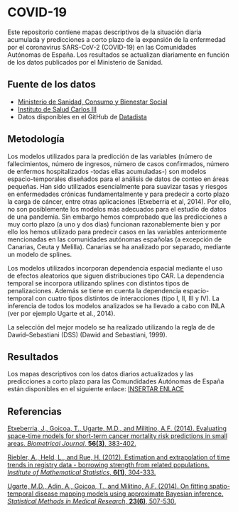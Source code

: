 # COVID-19
Este repositorio contiene mapas descriptivos de la situación diaria acumulada y predicciones a corto plazo de la expansión de la enfermedad por el coronavirus SARS-CoV-2 (COVID-19) en las Comunidades Autónomas de España. Los resultados se actualizan diariamente en función de los datos publicados por el Ministerio de Sanidad.

## Fuente de los datos

- [Ministerio de Sanidad, Consumo y Bienestar Social](https://www.mscbs.gob.es/profesionales/saludPublica/ccayes/alertasActual/nCov-China/situacionActual.htm)
- [Instituto de Salud Carlos III](https://covid19.isciii.es/)
- Datos disponibles en el GitHub de [Datadista](https://github.com/datadista/datasets/tree/master/COVID%2019)


## Metodología

Los modelos utilizados para la predicción de las variables (número de fallecimientos, número de ingresos, número de casos confirmados, número de enfermos hospitalizados -todas ellas acumuladas-) son modelos espacio-temporales diseñados para el análisis de datos de conteo en áreas pequeñas. Han sido utilizados esencialmente para suavizar tasas y riesgos en enfermedades crónicas fundamentalmente y para predecir a corto plazo la carga de cáncer, entre otras aplicaciones (Etxeberria et al, 2014). Por ello, no son posiblemente los modelos más adecuados para el estudio de datos de una pandemia. Sin embargo hemos comprobado que las predicciones a muy corto plazo (a uno y dos días) funcionan razonablemente bien y por ello los hemos utilizado para predecir casos en las variables anteriormente mencionadas en las comunidades autónomas españolas (a excepción de Canarias, Ceuta y Melilla).  Canarias se ha analizado por separado, mediante un modelo de splines.

Los modelos utilizados incorporan dependencia espacial mediante el uso de efectos aleatorios que siguen distribuciones tipo CAR. La dependencia temporal se incorpora utilizando splines con distintos tipos de penalizaciones. Además se tiene en cuenta la dependencia espacio-temporal con cuatro tipos distintos de interacciones (tipo I, II, III y IV). La inferencia de todos los modelos analizados se ha llevado a cabo con INLA (ver por ejemplo Ugarte et al., 2014).

La selección del mejor modelo se ha realizado utilizando la regla de de Dawid–Sebastiani (DSS) (Dawid and Sebastiani, 1999).


## Resultados
Los mapas descriptivos con los datos diarios actualizados y las predicciones a corto plazo para las Comundidades Autónomas de España están disponibles en el siguiente enlace:
[INSERTAR ENLACE]()


## Referencias
[Etxeberria, J., Goicoa, T., Ugarte, M.D., and Militino, A.F. (2014). Evaluating space-time models for short-term cancer mortality risk predictions in small areas. _Biometrical Journal_, __56(3)__, 383-402.](https://doi.org/10.1002/bimj.201200259)

[Riebler, A., Held, L., and Rue, H. (2012). Estimation and extrapolation of time trends in registry data - borrowing strength from related populations. _Institute of Mathematical Statistics_, __6(1)__, 304-333.](https://doi.org/10.1214/11-AOAS498)

[Ugarte, M.D., Adin, A., Goicoa, T., and Militino, A.F. (2014). On fitting spatio-temporal disease mapping models using approximate Bayesian inference. _Statistical Methods in Medical Research_, __23(6)__, 507-530.](https://doi.org/10.1177/0962280214527528)
